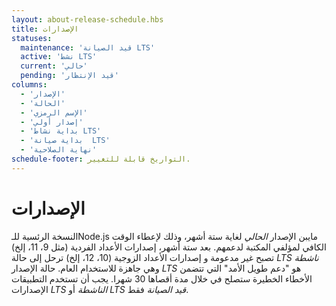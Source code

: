 ```yaml
---
layout: about-release-schedule.hbs
title: الإصدارات  
statuses:
  maintenance: 'قيد الصيانة LTS'
  active: 'نشط LTS'
  current: 'حالي'
  pending: 'قيد الإنتظار'
columns:
  - 'الإصدار'
  - 'الحالة'
  - 'الإسم الرمزي'
  - 'إصدار أولي'
  - 'بداية نشاط LTS'
  - 'بداية صيانة  LTS'
  - 'نهاية الصلاحية'
schedule-footer: التواريخ قابلة للتغيير.
---
```


# الإصدارات 

النسخة الرئسية للـNode.js مايبن الإصدار _الحالي_ لغاية ستة أشهر، وذلك لإعطاء الوقت الكافي لمؤلفي المكتبة لدعمهم.
بعد ستة أشهر، إصدارات الأعداد الفردية  (مثل 9، 11، إلخ) تصبح غير مدعومة و إصدارات الأعداد الزوجية (10، 12، إلخ) ترحل إلى حالة _LTS ناشطة_ وهي جاهزة للاستخدام العام.
حالة الإصدار _LTS_ هو "دعم طويل الأمد" التي تتضمن الأخطاء الخطيرة ستصلح في خلال مدة أقصاها 30 شهرا.
يجب أن تستخدم التطبيقات الإصدارات _LTS الناشطة_ أو _LTS قيد الصيانة_ فقط.